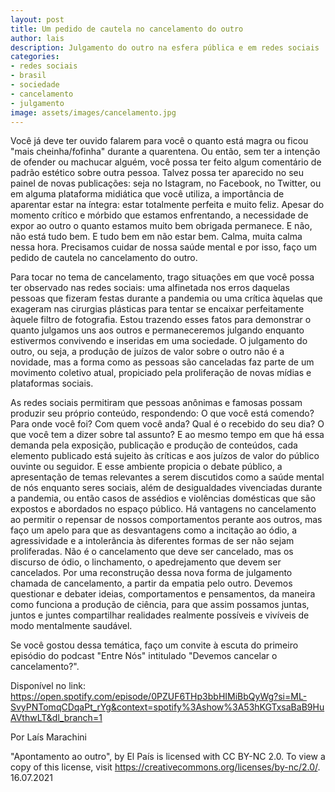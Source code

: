 ```yaml
---
layout: post
title: Um pedido de cautela no cancelamento do outro
author: lais
description: Julgamento do outro na esfera pública e em redes sociais
categories:
- redes sociais
- brasil
- sociedade
- cancelamento
- julgamento
image: assets/images/cancelamento.jpg
---
```


Você já deve ter ouvido falarem para você o quanto está magra ou ficou "mais cheinha/fofinha" durante a quarentena. Ou então, sem ter a intenção de ofender ou machucar alguém, você possa ter feito algum comentário de padrão estético sobre outra pessoa. Talvez possa ter aparecido no seu painel de novas publicações: seja no Istagram, no Facebook, no Twitter, ou em alguma plataforma midiática que você utiliza, a importância de aparentar estar na íntegra: estar totalmente perfeita e muito feliz. Apesar do momento crítico e mórbido que estamos enfrentando, a necessidade de expor ao outro o quanto estamos muito bem obrigada permanece. E não, não está tudo bem. E tudo bem em não estar bem. Calma, muita calma nessa hora. Precisamos cuidar de nossa saúde mental e por isso, faço um pedido de cautela no cancelamento do outro.

Para tocar no tema de cancelamento, trago situações em que você possa ter observado nas redes sociais: uma alfinetada nos erros daquelas pessoas que fizeram festas durante a pandemia ou uma crítica àquelas que exageram nas cirurgias plásticas para tentar se encaixar perfeitamente àquele filtro de fotografia. Estou trazendo esses fatos para demonstrar o quanto julgamos uns aos outros e permaneceremos julgando enquanto estivermos convivendo e inseridas em uma sociedade. O julgamento do outro, ou seja, a produção de juízos de valor sobre o outro não é a novidade, mas a forma como as pessoas são canceladas faz parte de um movimento coletivo atual, propiciado pela proliferação de novas mídias e plataformas sociais.

As redes sociais permitiram que pessoas anônimas e famosas possam produzir seu próprio conteúdo, respondendo: O que você está comendo? Para onde você foi? Com quem você anda? Qual é o recebido do seu dia? O que você tem a dizer sobre tal assunto? E ao mesmo tempo em que há essa demanda pela exposição, publicação e produção de conteúdos, cada elemento publicado está sujeito às críticas e aos juízos de valor do público ouvinte ou seguidor. E esse ambiente propicia o debate público, a apresentação de temas relevantes a serem discutidos como a saúde mental de nós enquanto seres sociais, além de desigualdades vivenciadas durante a pandemia, ou então casos de assédios e violências domésticas que são expostos e abordados no espaço público. Há vantagens no cancelamento ao permitir o repensar de nossos comportamentos perante aos outros, mas faço um apelo para que as desvantagens como a incitação ao ódio, a agressividade e a intolerância às diferentes formas de ser não sejam proliferadas. Não é o cancelamento que deve ser cancelado, mas os discurso de ódio, o linchamento, o apedrejamento que devem ser cancelados. Por uma reconstrução dessa nova forma de julgamento chamada de cancelamento, a partir da empatia pelo outro. Devemos questionar e debater ideias, comportamentos e pensamentos, da maneira como funciona a produção de ciência, para que assim possamos juntas, juntos e juntes compartilhar realidades realmente possíveis e vivíveis de modo mentalmente saudável. 

Se você gostou dessa temática, faço um convite à escuta do primeiro episódio do podcast "Entre Nós" intitulado "Devemos cancelar o cancelamento?".

Disponível no link:  https://open.spotify.com/episode/0PZUF6THp3bbHIMiBbQyWg?si=ML-SvyPNTomqCDqaPt_rYg&context=spotify%3Ashow%3A53hKGTxsaBaB9HuAVthwLT&dl_branch=1

Por Laís Marachini

"Apontamento ao outro", by El País is licensed with CC BY-NC 2.0. To view a copy of this license, visit https://creativecommons.org/licenses/by-nc/2.0/. 
16.07.2021

